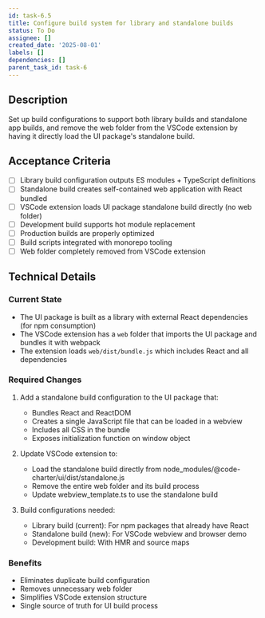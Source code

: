 ```yaml
---
id: task-6.5
title: Configure build system for library and standalone builds
status: To Do
assignee: []
created_date: '2025-08-01'
labels: []
dependencies: []
parent_task_id: task-6
---
```


## Description

Set up build configurations to support both library builds and standalone app builds, and remove the web folder from the VSCode extension by having it directly load the UI package's standalone build.

## Acceptance Criteria

- [ ] Library build configuration outputs ES modules + TypeScript definitions
- [ ] Standalone build creates self-contained web application with React bundled
- [ ] VSCode extension loads UI package standalone build directly (no web folder)
- [ ] Development build supports hot module replacement
- [ ] Production builds are properly optimized
- [ ] Build scripts integrated with monorepo tooling
- [ ] Web folder completely removed from VSCode extension

## Technical Details

### Current State

- The UI package is built as a library with external React dependencies (for npm consumption)
- The VSCode extension has a `web` folder that imports the UI package and bundles it with webpack
- The extension loads `web/dist/bundle.js` which includes React and all dependencies

### Required Changes

1. Add a standalone build configuration to the UI package that:
   - Bundles React and ReactDOM
   - Creates a single JavaScript file that can be loaded in a webview
   - Includes all CSS in the bundle
   - Exposes initialization function on window object

2. Update VSCode extension to:
   - Load the standalone build directly from node_modules/@code-charter/ui/dist/standalone.js
   - Remove the entire web folder and its build process
   - Update webview_template.ts to use the standalone build

3. Build configurations needed:
   - Library build (current): For npm packages that already have React
   - Standalone build (new): For VSCode webview and browser demo
   - Development build: With HMR and source maps

### Benefits

- Eliminates duplicate build configuration
- Removes unnecessary web folder
- Simplifies VSCode extension structure
- Single source of truth for UI build process
